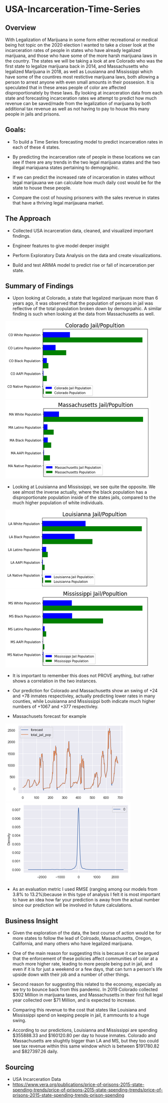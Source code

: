 # USA-Incarceration-Time-Series

## Overview
With Legalization of Marijuana in some form either recreational or medical being hot topic on the 2020 election I wanted to take a closer look at the incarceration rates of people in states who have already legalized marijuana, and those who have some of the more harsh marijuana laws in the country. The states we will be taking a look at are Colorado who was the first state to legalize marijuana back in 2014, and Massachusetts who legalized Marijuana in 2018, as well as Lousianna and Mississippi which have some of the countires most restictive marijuana laws, both allowing a person to arrest anyone with even small amounts in their possesion. It is speculated that in these areas people of color are affected disproportionately by these laws. By looking at incarceration data from each state and forecasting incarceration rates we attempt to predict how much revenue can be saved/made from the legalization of marijuana by both additional tax revenue as well as not having to pay to house this many people in jails and prisons.

## Goals:
- To build a Time Series forecasting model to predict incarceration rates in each of these 4 states.

- By predicting the incarceration rate of people in these locations we can see if there are any trends in the two legal marijuana states and the two illegal mariajuana states pertaining to demographic.

- If we can predict the increased rate of incarceration in states without legal marijauana we can calculate how much daily cost would be for the state to house these people.

- Compare the cost of housing prisoners with the sales revenue in states that have a thriving legal marijauana market.

## The Approach
- Collected USA incarceration data, cleaned, and visualized important findings.

- Engineer features to give model deeper insight

- Perform Exploratory Data Analysis on the data and create visualizations.

- Build and test ARIMA model to predict rise or fall of incarceration per state.

## Summary of Findings
- Upon looking at Colorado, a state that legalized marijauan more than 6 years ago, it was observed that the population of persons in jail was reflective of the total population broken down by demogrpahic. A similar finding is such when looking at the data from Massachusetts as well.

![](https://github.com/mdetiberiis01/Photos/blob/master/Final_CO_jail:pop.png) ![](https://github.com/mdetiberiis01/Photos/blob/master/Final_MA_jail:pop.png)

- Looking at Louisianna and Mississippi, we see quite the opposite. We see almost the inverse actually, where the black population has a disproportionate population inside of the states jails, compared to the much higher population of white individuals.

![](https://github.com/mdetiberiis01/Photos/blob/master/Final_LA_jail:pop.png) ![](https://github.com/mdetiberiis01/Photos/blob/master/FInal_MS_jail:pop.png)

- It is important to remember this does not PROVE anything, but rather shows a correlation in the two instances.

- Our prediction for Colorado and Massachusetts show an swing of +24 and +78 inmates respectivley, actually predicting lower rates in many counties, while Louisianna and Mississippi both indicate much higher numbers of +1067 and +377 respectivley. 

- Massachusets forecast for example


![](https://github.com/mdetiberiis01/Photos/blob/master/MA_forecast.png) ![](https://github.com/mdetiberiis01/Photos/blob/master/MA_residuals.png)

- As an evaluation metric I used RMSE (ranging among our models from 3.8% to 13.2%)because in this type of analysis I felt it is most important to have an idea how far your prediction is away from the actual number since our prediction will be involved in future calculations.

## Business Insight
- Given the exploration of the data, the best course of action would be for more states to follow the lead of Colroado, Massachusetts, Oregon, California, and many others who have legalized marijuana.

- One of the main reason for suggesting this is becasue it can be argued that the enforcement of these policies affect communities of color at a much more higher rate, leading to more people being put in jail, and even if it is for just a weekend or a few days, that can turn a person's life upside down with their job and a number of other things.

- Second reason for suggesting this related to the economy, especially as we try to bounce back from this pandemic. In 2019 Colorado collected $302 Million in marijuana taxes, and Massachusetts in their first full legal year collected over $71 Million, and is expected to increase.

- Comparing this revenue to the cost that states like Louisiana and Mississippi spend on keeping people in jail, it ammounts to a huge swing. 

- According to our predictions, Louisianna and Mississippi are spending $355888.33 and $160120.80 per day to house inmates. Colorado and Massachusetts are sliughtly bigger than LA and MS, but they too could see tax revenue within this same window which is between $191780.82 and $827397.26 daily.

## Sourcing
- USA Incarceration Data
- https://www.vera.org/publications/price-of-prisons-2015-state-spending-trends/price-of-prisons-2015-state-spending-trends/price-of-prisons-2015-state-spending-trends-prison-spending


